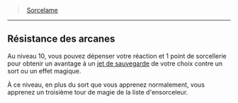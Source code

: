 ﻿---
!Generic
Id: fighter_spellblade_hd.md#résistance-des-arcanes
ParentLink: fighter_spellblade_hd.md#sorcelame
Name: Résistance des arcanes
ParentName: Sorcelame
NameLevel: 2
Attributes: {}
---
> [Sorcelame](hd_fighter_spellblade.md)

---

## Résistance des arcanes

Au niveau 10, vous pouvez dépenser votre réaction et 1 point de sorcellerie pour obtenir un avantage à un [jet de sauvegarde](hd_abilities_jets_de_sauvegarde.md) de votre choix contre un sort ou un effet magique.

À ce niveau, en plus du sort que vous apprenez normalement, vous apprenez un troisième tour de magie de la liste d'ensorceleur.

